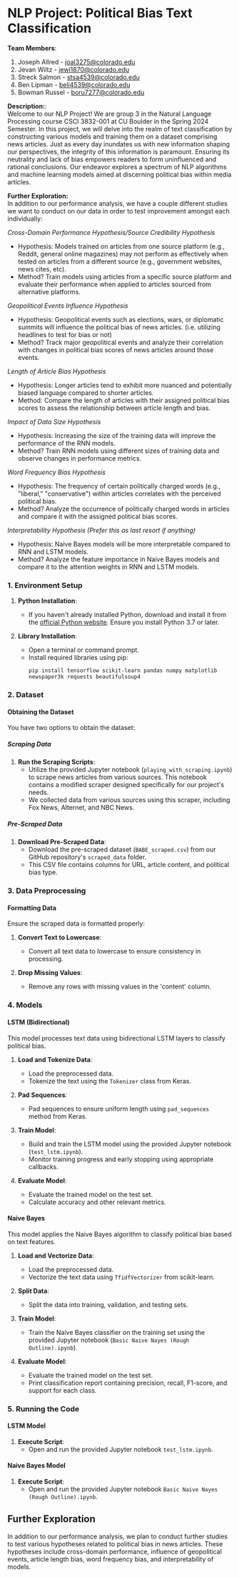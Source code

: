 # NLP Project: Political Bias Text Classification

**Team Members**:

1. Joseph Allred - joal3275@colorado.edu
2. Jevan Wiltz - jewi1870@colorado.edu
3. Streck Salmon - stsa4539@colorado.edu
4. Ben Lipman - beli4539@colorado.edu
5. Bowman Russel - boru7277@colorado.edu


**Description:**: <br/>
Welcome to our NLP Project! We are group 3 in the Natural Language Processing course CSCI 3832-001 at CU Boulder in the Spring 2024 Semester. In this project, we will delve into the realm of text classification by constructing various models and training them on a dataset comprising news articles. Just as every day inundates us with new information shaping our perspectives, the integrity of this information is paramount. Ensuring its neutrality and lack of bias empowers readers to form uninfluenced and rational conclusions. Our endeavor explores a spectrum of NLP algorithms and machine learning models aimed at discerning political bias within media articles.

**Further Exploration:** <br/>
In addition to our performance analysis, we have a couple different studies we want to conduct
on our data in order to test improvement amongst each individually:

*Cross-Domain Performance Hypothesis/Source Credibility Hypothesis*
- Hypothesis: Models trained on articles from one source platform (e.g., Reddit, general online magazines) may not perform as effectively when tested on articles from a different source (e.g., government websites, news cites, etc).
- Method? Train models using articles from a specific source platform and evaluate their performance when applied to articles sourced from alternative platforms.

*Geopolitical Events Influence Hypothesis*
- Hypothesis: Geopolitical events such as elections, wars, or diplomatic summits will influence the political bias of news articles. (i.e. utilizing headlines to test for bias or not)
- Method? Track major geopolitical events and analyze their correlation with changes in political bias scores of news articles around those events.

*Length of Article Bias Hypothesis*
- Hypothesis: Longer articles tend to exhibit more nuanced and potentially biased language compared to shorter articles.
- Method: Compare the length of articles with their assigned political bias scores to assess the relationship between article length and bias.

*Impact of Data Size Hypothesis*
- Hypothesis: Increasing the size of the training data will improve the performance of the RNN models.
- Method?  Train RNN models using different sizes of training data and observe changes in performance metrics.

*Word Frequency Bias Hypothesis*
- Hypothesis: The frequency of certain politically charged words (e.g., "liberal," "conservative") within articles correlates with the perceived political bias.
- Method? Analyze the occurrence of politically charged words in articles and compare it with the assigned political bias scores.

*Interpretability Hypothesis (Prefer this as last resort if anything)*
- Hypothesis: Naive Bayes models will be more interpretable compared to RNN and LSTM models.
- Method? Analyze the feature importance in Naive Bayes models and compare it to the attention weights in RNN and LSTM models.

### 1. Environment Setup

1. **Python Installation**:
   - If you haven't already installed Python, download and install it from the [official Python website](https://www.python.org/). Ensure you install Python 3.7 or later.

2. **Library Installation**:
   - Open a terminal or command prompt.
   - Install required libraries using pip:
     ```
     pip install tensorflow scikit-learn pandas numpy matplotlib newspaper3k requests beautifulsoup4
     ```

### 2. Dataset

#### Obtaining the Dataset

You have two options to obtain the dataset:

##### Scraping Data

1. **Run the Scraping Scripts**:
   - Utilize the provided Jupyter notebook (`playing_with_scraping.ipynb`) to scrape news articles from various sources. This notebook contains a modified scraper designed specifically for our project's needs.
   - We collected data from various sources using this scraper, including Fox News, Alternet, and NBC News.

##### Pre-Scraped Data

1. **Download Pre-Scraped Data**:
   - Download the pre-scraped dataset (`BABE_scraped.csv`) from our GitHub repository's `scraped_data` folder.
   - This CSV file contains columns for URL, article content, and political bias type.

### 3. Data Preprocessing

#### Formatting Data

Ensure the scraped data is formatted properly:

1. **Convert Text to Lowercase**:
   - Convert all text data to lowercase to ensure consistency in processing.

2. **Drop Missing Values**:
   - Remove any rows with missing values in the 'content' column.

### 4. Models

#### LSTM (Bidirectional)

This model processes text data using bidirectional LSTM layers to classify political bias.

1. **Load and Tokenize Data**:
   - Load the preprocessed data.
   - Tokenize the text using the `Tokenizer` class from Keras.

2. **Pad Sequences**:
   - Pad sequences to ensure uniform length using `pad_sequences` method from Keras.

3. **Train Model**:
   - Build and train the LSTM model using the provided Jupyter notebook (`test_lstm.ipynb`).
   - Monitor training progress and early stopping using appropriate callbacks.

4. **Evaluate Model**:
   - Evaluate the trained model on the test set.
   - Calculate accuracy and other relevant metrics.

#### Naive Bayes

This model applies the Naive Bayes algorithm to classify political bias based on text features.

1. **Load and Vectorize Data**:
   - Load the preprocessed data.
   - Vectorize the text data using `TfidfVectorizer` from scikit-learn.

2. **Split Data**:
   - Split the data into training, validation, and testing sets.

3. **Train Model**:
   - Train the Naive Bayes classifier on the training set using the provided Jupyter notebook (`Basic Naive Nayes (Rough Outline).ipynb`).

4. **Evaluate Model**:
   - Evaluate the trained model on the test set.
   - Print classification report containing precision, recall, F1-score, and support for each class.

### 5. Running the Code

#### LSTM Model

1. **Execute Script**:
   - Open and run the provided Jupyter notebook `test_lstm.ipynb`.

#### Naive Bayes Model

1. **Execute Script**:
   - Open and run the provided Jupyter notebook `Basic Naive Nayes (Rough Outline).ipynb`.

## Further Exploration

In addition to our performance analysis, we plan to conduct further studies to test various hypotheses related to political bias in news articles. These hypotheses include cross-domain performance, influence of geopolitical events, article length bias, word frequency bias, and interpretability of models.
